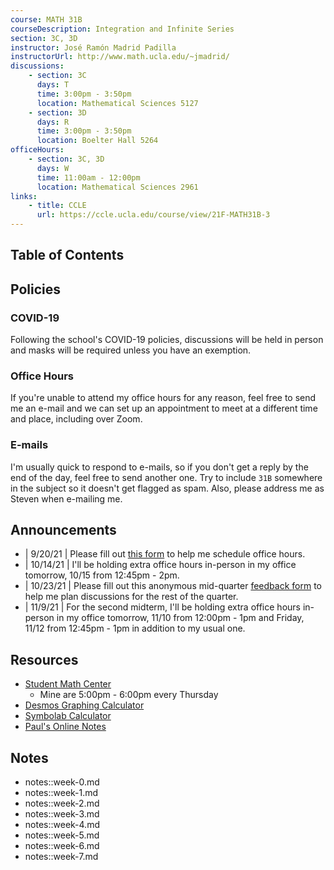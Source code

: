 ```yaml
---
course: MATH 31B
courseDescription: Integration and Infinite Series
section: 3C, 3D
instructor: José Ramón Madrid Padilla
instructorUrl: http://www.math.ucla.edu/~jmadrid/
discussions:
    - section: 3C
      days: T
      time: 3:00pm - 3:50pm
      location: Mathematical Sciences 5127
    - section: 3D
      days: R
      time: 3:00pm - 3:50pm
      location: Boelter Hall 5264
officeHours:
    - section: 3C, 3D
      days: W
      time: 11:00am - 12:00pm
      location: Mathematical Sciences 2961
links:
    - title: CCLE
      url: https://ccle.ucla.edu/course/view/21F-MATH31B-3
---
```


## Table of Contents

## Policies

### COVID-19

Following the school's COVID-19 policies, discussions will be held in person and masks will be required unless you have an exemption.

### Office Hours

If you're unable to attend my office hours for any reason, feel free to send me an e-mail and we can set up an appointment to meet at a different time and place, including over Zoom.

### E-mails

I'm usually quick to respond to e-mails, so if you don't get a reply by the end of the day, feel free to send another one. Try to include `31B` somewhere in the subject so it doesn't get flagged as spam. Also, please address me as Steven when e-mailing me.

## Announcements

-   | 9/20/21 | Please fill out [this form](https://forms.gle/rTCb8Ue7c5aSGmoK6) to help me schedule office hours.
-   | 10/14/21 | I'll be holding extra office hours in-person in my office tomorrow, 10/15 from 12:45pm - 2pm.
-   | 10/23/21 | Please fill out this anonymous mid-quarter [feedback form](https://forms.gle/7UGFqCsET7JzPLbj7) to help me plan discussions for the rest of the quarter.
-   | 11/9/21 | For the second midterm, I'll be holding extra office hours in-person in my office tomorrow, 11/10 from 12:00pm - 1pm and Friday, 11/12 from 12:45pm - 1pm in addition to my usual one.

## Resources

-   [Student Math Center](https://ww3.math.ucla.edu/my-calendar/)
    -   Mine are 5:00pm - 6:00pm every Thursday
-   [Desmos Graphing Calculator](https://www.desmos.com/calculator)
-   [Symbolab Calculator](https://www.symbolab.com/solver/calculus-calculator)
-   [Paul's Online Notes](https://tutorial.math.lamar.edu/classes/calcII/calcII.aspx)

## Notes

-   notes::week-0.md
-   notes::week-1.md
-   notes::week-2.md
-   notes::week-3.md
-   notes::week-4.md
-   notes::week-5.md
-   notes::week-6.md
-   notes::week-7.md
